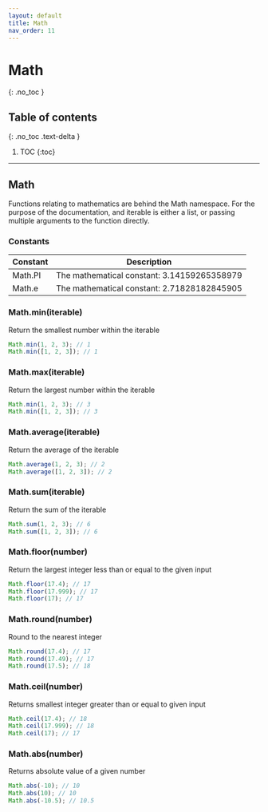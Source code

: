```yaml
---
layout: default
title: Math
nav_order: 11
---
```


# Math
{: .no_toc }

## Table of contents
{: .no_toc .text-delta }

1. TOC
{:toc}

---

## Math

Functions relating to mathematics are behind the Math namespace. For the purpose of the documentation, and iterable
is either a list, or passing multiple arguments to the function directly.

### Constants

| Constant  | Description                                            |
|-----------|--------------------------------------------------------|
| Math.PI   | The mathematical constant: 3.14159265358979            |
| Math.e    | The mathematical constant: 2.71828182845905            |

### Math.min(iterable)

Return the smallest number within the iterable

```js
Math.min(1, 2, 3); // 1
Math.min([1, 2, 3]); // 1
```

### Math.max(iterable)

Return the largest number within the iterable

```js
Math.min(1, 2, 3); // 3
Math.min([1, 2, 3]); // 3
```

### Math.average(iterable)

Return the average of the iterable

```js
Math.average(1, 2, 3); // 2
Math.average([1, 2, 3]); // 2
```

### Math.sum(iterable)

Return the sum of the iterable

```js
Math.sum(1, 2, 3); // 6
Math.sum([1, 2, 3]); // 6
```

### Math.floor(number)

Return the largest integer less than or equal to the given input

```js
Math.floor(17.4); // 17
Math.floor(17.999); // 17
Math.floor(17); // 17
```

### Math.round(number)

Round to the nearest integer

```js
Math.round(17.4); // 17
Math.round(17.49); // 17
Math.round(17.5); // 18
```

### Math.ceil(number)

Returns smallest integer greater than or equal to given input

```js
Math.ceil(17.4); // 18
Math.ceil(17.999); // 18
Math.ceil(17); // 17
```

### Math.abs(number)

Returns absolute value of a given number

```js
Math.abs(-10); // 10
Math.abs(10); // 10
Math.abs(-10.5); // 10.5
```
